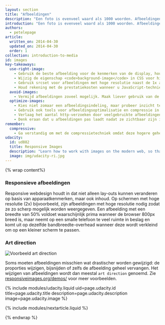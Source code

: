 ```yaml
---
layout: section
title: "Afbeeldingen"
description: "Een foto is evenveel waard als 1000 woorden. Afbeeldingen vormen dan ook een integraal onderdeel van elke pagina. Maar het downloaden ervan kost veel bytes.  Met responsive webdesign kunnen niet alleen onze lay-outs veranderen op basis van apparaatkenmerken, maar ook afbeeldingen."
introduction: "Een foto is evenveel waard als 1000 woorden. Afbeeldingen vormen dan ook een integraal onderdeel van elke pagina. Maar het downloaden ervan kost veel bytes.  Met responsive webdesign kunnen niet alleen onze lay-outs veranderen op basis van apparaatkenmerken, maar ook afbeeldingen."
authors:
  - petelepage
article:
  written_on: 2014-04-30
  updated_on: 2014-04-30
  order: 1
collection: introduction-to-media
id: images
key-takeaways:
  use-right-image:
    - Gebruik de beste afbeelding voor de kenmerken van de display, houd rekening met het formaat van het scherm, de resolutie van het apparaat en de paginalay-out.
    - Wijzig de eigenschap <code>background-image</code> in CSS voor high-DPI-beeldschermen via mediaquery`s met <code>min-resolution</code> en <code>-webkit-min-device-pixel-ratio</code>.
    - Gebruik srcset voor afbeeldingen met hoge resolutie naast de 1x afbeelding in opmaak.
    - Houd rekening met de prestatiekosten wanneer u JavaScript-technieken gebruikt voor vervanging van afbeeldingen of wanneer u zwaar gecomprimeerde afbeeldingen met hoge resolutie op apparaten met een lagere resolutie plaatst.
  avoid-images:
    - Vermijd afbeeldingen zoveel mogelijk. Maak liever gebruik van de mogelijkheden van de browser, gebruik unicode-tekens in plaats van afbeeldingen en vervang complexe pictogrammen door pictogramlettertypen.
  optimize-images:
    - Kies niet zomaar een afbeeldingsindeling, maar probeer inzicht te krijgen in de verschillende indelingen die beschikbaar zijn en gebruik de meest geschikte indeling.
    - Gebruik ook tools voor afbeeldingsoptimalisatie en compressie in uw workflow om de grootte van bestanden te verkleinen.
    - Verlaag het aantal http-verzoeken door veelgebruikte afbeeldingen in afbeeldingssprites te plaatsen.
    - Denk eraan dat u afbeeldingen pas laadt nadat ze zichtbaar zijn in de weergave. Zo verbetert u de laadtijd van de eerste pagina en maakt u deze pagina minder zwaar.
remember:
  compressive:
    - Ga verstandig om met de compressietechniek omdat deze hogere geheugen- en decoderingskosten met zich meebrengt. Het aanpassen van het formaat van grote afbeeldingen zodat ze op een kleiner scherm passen is duur en kan vooral op low-end apparaten lastig zijn omdat zowel het geheugen als de verwerkingsmogelijkheden hierop beperkt zijn.
udacity:
  id: ud882
  title: Responsive Images
  description: "Learn how to work with images on the modern web, so that your images look great and load quickly on any device and pick up a range of skills and techniques to smoothly integrate responsive images into your development workflow."
  image: img/udacity-ri.jpg
---
```


{% wrap content%}

<style>
  img, video, object {
    max-width: 100%;
  }

  img.center {
    display: block;
    margin-left: auto;
    margin-right: auto;
  }
</style>


### Responsieve afbeeldingen

Responsive webdesign houdt in dat niet alleen lay-outs kunnen veranderen op basis van apparaatkenmerken, maar ook inhoud. Op schermen met hoge resolutie (2x) bijvoorbeeld, zijn afbeeldingen met hoge resolutie nodig zodat ze zo scherp mogelijk worden weergegeven. Een afbeelding met een breedte van 50% voldoet waarschijnlijk prima wanneer de browser 800px breed is, maar neemt op een smalle telefoon te veel ruimte in beslag en komt uit op dezelfde bandbreedte-overhead wanneer deze wordt verkleind om op een kleiner scherm te passen.

### Art direction

<img class="center" src="img/art-direction.png" alt="Voorbeeld art direction"
srcset="img/art-direction.png 1x, img/art-direction-2x.png 2x">

Soms moeten afbeeldingen misschien wat drastischer worden gewijzigd: de proporties wijzigen, bijsnijden of zelfs de afbeelding geheel vervangen. Het wijzigen van afbeeldingen wordt dan meestal `art direction` genoemd.  Zie [responsiveimages.org/demos/](http://responsiveimages.org/demos/) voor meer voorbeelden.

{% include modules/udacity.liquid uid=page.udacity.id title=page.udacity.title description=page.udacity.description image=page.udacity.image %}

{% include modules/nextarticle.liquid %}

{% endwrap %}

